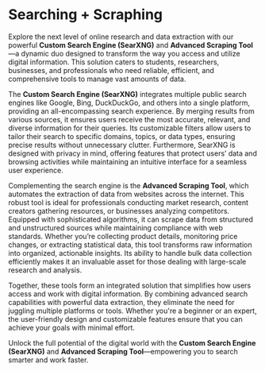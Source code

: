 # Searching + Scraphing

Explore the next level of online research and data extraction with our powerful **Custom Search Engine (SearXNG)** and **Advanced Scraping Tool**—a dynamic duo designed to transform the way you access and utilize digital information. This solution caters to students, researchers, businesses, and professionals who need reliable, efficient, and comprehensive tools to manage vast amounts of data.

The **Custom Search Engine (SearXNG)** integrates multiple public search engines like Google, Bing, DuckDuckGo, and others into a single platform, providing an all-encompassing search experience. By merging results from various sources, it ensures users receive the most accurate, relevant, and diverse information for their queries. Its customizable filters allow users to tailor their search to specific domains, topics, or data types, ensuring precise results without unnecessary clutter. Furthermore, SearXNG is designed with privacy in mind, offering features that protect users’ data and browsing activities while maintaining an intuitive interface for a seamless user experience.

Complementing the search engine is the **Advanced Scraping Tool**, which automates the extraction of data from websites across the internet. This robust tool is ideal for professionals conducting market research, content creators gathering resources, or businesses analyzing competitors. Equipped with sophisticated algorithms, it can scrape data from structured and unstructured sources while maintaining compliance with web standards. Whether you’re collecting product details, monitoring price changes, or extracting statistical data, this tool transforms raw information into organized, actionable insights. Its ability to handle bulk data collection efficiently makes it an invaluable asset for those dealing with large-scale research and analysis.

Together, these tools form an integrated solution that simplifies how users access and work with digital information. By combining advanced search capabilities with powerful data extraction, they eliminate the need for juggling multiple platforms or tools. Whether you're a beginner or an expert, the user-friendly design and customizable features ensure that you can achieve your goals with minimal effort.

Unlock the full potential of the digital world with the **Custom Search Engine (SearXNG)** and **Advanced Scraping Tool**—empowering you to search smarter and work faster.
